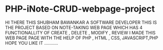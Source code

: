 # PHP-iNote-CRUD-webpage-project
HI THERE THIS SHUBHAM BAWANKAR A SOFTWARE DEVELOPER 
THIS IS THE PROJECT BASED ON  NOTE-TAKING WEB PAGE WHICH HAS 4 FUNCTIONALLITY OF CREATE , DELETE , MODIFY , REVIEW 
I MADE THIS WEB PAGE PAGE WITH THE HELP OF
PHP , HTML , CSS, JAVASCRIPT,PHP 
HOPE YOU LIKE IT ...........

